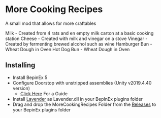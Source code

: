 # More Cooking Recipes

A small mod that allows for more craftables

Milk - Created from 4 rats and en empty milk carton at a basic cooking station
Cheese - Created with milk and vinegar on a stove
Vinegar - Created by fermenting brewed alcohol such as wine
Hamburger Bun - Wheat Dough in Oven
Hot Dog Bun - Wheat Dough in Oven

## Installing

- Install BepinEx 5
- Configure Doorstop with unstripped assemblies (Unity v2019.4.40 version)
  - [Click Here](https://obenseuermodding.github.io/Information/www/Guides/Configuring-Doorstop.html) For a Guide
- Install [Lavender](https://github.com/leonarudo/Lavender/tree/main) as Lavender.dll in your BepInEx plugins folder
- Drag and drop the MoreCookingRecipes Folder from the [Releases](https://github.com/hiemas-lerastad/OS-MoreCookingRecipes/releases/tag/Main) to your BepinEx plugins folder
